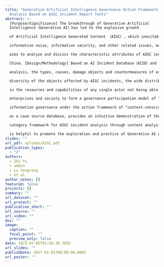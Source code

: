 ```yaml
---
title: "Generative Artificial Intelligence Governance Action Framework: Content
  Analysis Based on AIGC Incident Report Texts"
abstract: >-
  [Purpose/Significance] The breakthrough of Generative Artificial
  Intelligence（Generative AI）has led to the explosive growth

  of Artificial Intelligence Generated Content （AIGC）, which inevitably cause people to be negatively affected by information overload,

  information noise, information security, and other related issues, making social information governance face new challenges. This paper

  aims to analyze and discuss the characteristic attributes of AIGC incidents, so as to provide a reference for Generative AI governance in

  China. [Design/Methodology] Based on AI Incident Database（AIID）and taking AIGC-related incident reports as samples for content

  analysis, the types, causes, damage objects and countermeasures of existing AIGC incidents were discussed. [Findings/Conclusion] The

  diversity of the objects affected by AIGC incidents, the wide distribution of the scope, and the complex unknown of the potential harm, result

  in the resources and capabilities of any single actor not being able to effectively deal with the crisis. It is necessary for actors of government,

  enterprises and society to form a governance participation model of "diversity + coordination + checks and balances", and to carry out

  information governance under the action framework of "context-consciousness-action". [Originality/Value] This paper introduces AIID

  as a case source database, provides an intuitive demonstration of the relevant details of existing AIGC incidents and forms a three-level

  category framework for AIGC incident analysis through content analysis.The action frame of Generative AI governance formed in this study

  is helpful to promote the exploration and practice of Generative AI governance from a macro perspective.
slides: ""
url_pdf: uploads/AIGC.pdf
publication_types:
  - "2"
authors:
  - Zhu Yu
  - admin
  - Lu Yongrong
  - et al
author_notes: []
featured: false
projects: []
summary: ""
url_dataset: ""
url_project: ""
publication_short: ""
url_source: ""
url_video: ""
doi: ""
image:
  caption: ""
  focal_point: ""
  preview_only: false
date: 2023-07-05T01:58:38.769Z
url_slides: ""
publishDate: 2017-01-01T00:00:00.000Z
url_poster: ""
---
```

